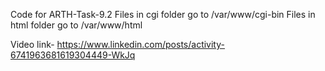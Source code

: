 Code for ARTH-Task-9.2
Files in cgi folder go to /var/www/cgi-bin
Files in html folder go to /var/www/html

Video link- https://www.linkedin.com/posts/activity-6741963681619304449-WkJq
